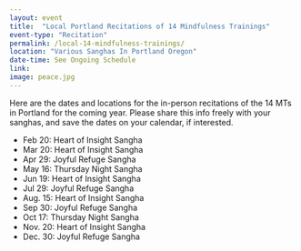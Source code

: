 ```yaml
---
layout: event
title:  "Local Portland Recitations of 14 Mindfulness Trainings"
event-type: "Recitation"
permalink: /local-14-mindfulness-trainings/
location: "Various Sanghas In Portland Oregon"
date-time: See Ongoing Schedule
link:
image: peace.jpg
---
```


Here are the dates and locations for the in-person recitations of the 14 MTs in Portland for the coming year.  Please share this info freely with your sanghas, and save the dates on your calendar, if interested.

* Feb 20:  Heart of Insight Sangha
* Mar 20: Heart of Insight Sangha
* Apr 29: Joyful Refuge Sangha
* May 16: Thursday Night Sangha
* Jun 19: Heart of Insight Sangha
* Jul 29: Joyful Refuge Sangha
* Aug. 15: Heart of Insight Sangha
* Sep 30: Joyful Refuge Sangha
* Oct 17: Thursday Night Sangha
* Nov. 20: Heart of Insight Sangha
* Dec. 30: Joyful Refuge Sangha
